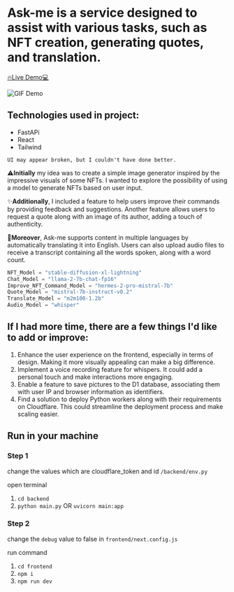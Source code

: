 # Ask-me is a service designed to assist with various tasks, such as NFT creation, generating quotes, and translation.

[🔥Live Demo💻](https://www.google.com)

![GIF Demo](https://cdn.discordapp.com/attachments/1113510096622862375/1229167743748538480/Q2-ezgif.com-video-to-gif-converter.gif?ex=662eb2aa&is=661c3daa&hm=d288c303d8a712148b6221c36d018adba39d8fb42bfef29ae3f07cccd88afe4b&)

## Technologies used in project:
 - FastAPi
 - React
 - Tailwind

`UI may appear broken, but I couldn't have done better.`


⚠️**Initially** my idea was to create a simple image generator inspired by the impressive visuals of some NFTs. I wanted to explore the possibility of using a model to generate NFTs based on user input.

✨**Additionally**, I included a feature to help users improve their commands by providing feedback and suggestions. Another feature allows users to request a quote along with an image of its author, adding a touch of authenticity.

🎈**Moreover**, Ask-me supports content in multiple languages by automatically translating it into English. Users can also upload audio files to receive a transcript containing all the words spoken, along with a word count.

```python
NFT_Model = "stable-diffusion-xl-lightning"
Chat_Model = "llama-2-7b-chat-fp16"
Improve_NFT_Command_Model = "hermes-2-pro-mistral-7b"
Quote_Model = "mistral-7b-instruct-v0.2"
Translate_Model = "m2m100-1.2b"
Audio_Model = "whisper"
```

## If I had more time, there are a few things I'd like to add or improve:

1. Enhance the user experience on the frontend, especially in terms of design. Making it more visually appealing can make a big difference.
1. Implement a voice recording feature for whispers. It could add a personal touch and make interactions more engaging.
1. Enable a feature to save pictures to the D1 database, associating them with user IP and browser information as identifiers.
1. Find a solution to deploy Python workers along with their requirements on Cloudflare. This could streamline the deployment process and make scaling easier.


## Run in your machine
 ### Step 1
 
 change the values which are cloudflare_token and id
 `/backend/env.py`
 
 open terminal 
 1. `cd backend`
 2. `python main.py` OR `uvicorn main:app`
 
### Step 2
 change the `debug` value to false in 
`frontend/next.config.js`

run command 
 1. `cd frontend`
 2. `npm i `
 3. `npm run dev`

